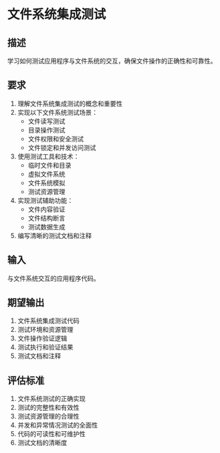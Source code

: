 # 文件系统集成测试

## 描述
学习如何测试应用程序与文件系统的交互，确保文件操作的正确性和可靠性。

## 要求
1. 理解文件系统集成测试的概念和重要性
2. 实现以下文件系统测试场景：
   - 文件读写测试
   - 目录操作测试
   - 文件权限和安全测试
   - 文件锁定和并发访问测试
3. 使用测试工具和技术：
   - 临时文件和目录
   - 虚拟文件系统
   - 文件系统模拟
   - 测试资源管理
4. 实现测试辅助功能：
   - 文件内容验证
   - 文件结构断言
   - 测试数据生成
5. 编写清晰的测试文档和注释

## 输入
与文件系统交互的应用程序代码。

## 期望输出
1. 文件系统集成测试代码
2. 测试环境和资源管理
3. 文件操作验证逻辑
4. 测试执行和验证结果
5. 测试文档和注释

## 评估标准
1. 文件系统测试的正确实现
2. 测试的完整性和有效性
3. 测试资源管理的合理性
4. 并发和异常情况测试的全面性
5. 代码的可读性和可维护性
6. 测试文档的清晰度